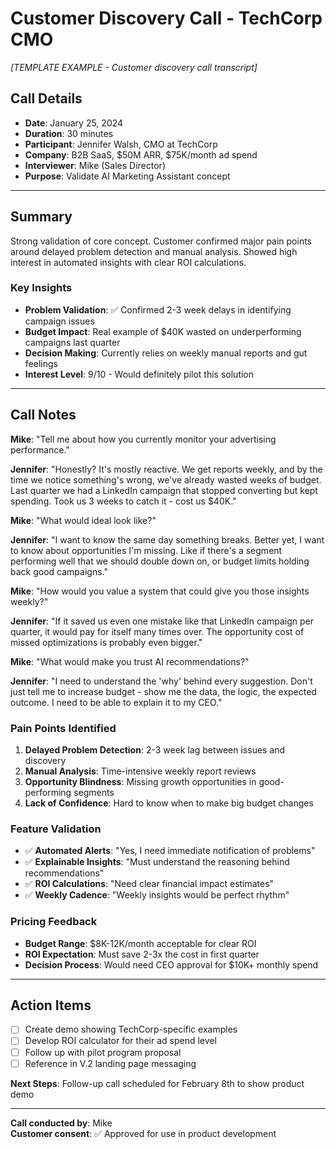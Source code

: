 # Customer Discovery Call - TechCorp CMO
*[TEMPLATE EXAMPLE - Customer discovery call transcript]*

## Call Details
- **Date**: January 25, 2024
- **Duration**: 30 minutes
- **Participant**: Jennifer Walsh, CMO at TechCorp
- **Company**: B2B SaaS, $50M ARR, $75K/month ad spend
- **Interviewer**: Mike (Sales Director)
- **Purpose**: Validate AI Marketing Assistant concept

---

## Summary
Strong validation of core concept. Customer confirmed major pain points around delayed problem detection and manual analysis. Showed high interest in automated insights with clear ROI calculations.

### Key Insights
- **Problem Validation**: ✅ Confirmed 2-3 week delays in identifying campaign issues
- **Budget Impact**: Real example of $40K wasted on underperforming campaigns last quarter
- **Decision Making**: Currently relies on weekly manual reports and gut feelings
- **Interest Level**: 9/10 - Would definitely pilot this solution

---

## Call Notes

**Mike**: "Tell me about how you currently monitor your advertising performance."

**Jennifer**: "Honestly? It's mostly reactive. We get reports weekly, and by the time we notice something's wrong, we've already wasted weeks of budget. Last quarter we had a LinkedIn campaign that stopped converting but kept spending. Took us 3 weeks to catch it - cost us $40K."

**Mike**: "What would ideal look like?"

**Jennifer**: "I want to know the same day something breaks. Better yet, I want to know about opportunities I'm missing. Like if there's a segment performing well that we should double down on, or budget limits holding back good campaigns."

**Mike**: "How would you value a system that could give you those insights weekly?"

**Jennifer**: "If it saved us even one mistake like that LinkedIn campaign per quarter, it would pay for itself many times over. The opportunity cost of missed optimizations is probably even bigger."

**Mike**: "What would make you trust AI recommendations?"

**Jennifer**: "I need to understand the 'why' behind every suggestion. Don't just tell me to increase budget - show me the data, the logic, the expected outcome. I need to be able to explain it to my CEO."

### Pain Points Identified
1. **Delayed Problem Detection**: 2-3 week lag between issues and discovery
2. **Manual Analysis**: Time-intensive weekly report reviews
3. **Opportunity Blindness**: Missing growth opportunities in good-performing segments
4. **Lack of Confidence**: Hard to know when to make big budget changes

### Feature Validation
- ✅ **Automated Alerts**: "Yes, I need immediate notification of problems"
- ✅ **Explainable Insights**: "Must understand the reasoning behind recommendations"
- ✅ **ROI Calculations**: "Need clear financial impact estimates"
- ✅ **Weekly Cadence**: "Weekly insights would be perfect rhythm"

### Pricing Feedback
- **Budget Range**: $8K-12K/month acceptable for clear ROI
- **ROI Expectation**: Must save 2-3x the cost in first quarter
- **Decision Process**: Would need CEO approval for $10K+ monthly spend

---

## Action Items
- [ ] Create demo showing TechCorp-specific examples
- [ ] Develop ROI calculator for their ad spend level
- [ ] Follow up with pilot program proposal
- [ ] Reference in V.2 landing page messaging

**Next Steps**: Follow-up call scheduled for February 8th to show product demo

---

**Call conducted by**: Mike  
**Customer consent**: ✅ Approved for use in product development 